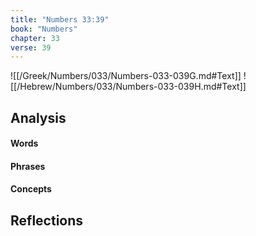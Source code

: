 ```yaml
---
title: "Numbers 33:39"
book: "Numbers"
chapter: 33
verse: 39
---
```

![[/Greek/Numbers/033/Numbers-033-039G.md#Text]]
![[/Hebrew/Numbers/033/Numbers-033-039H.md#Text]]

## Analysis

#### Words

#### Phrases

#### Concepts

## Reflections

